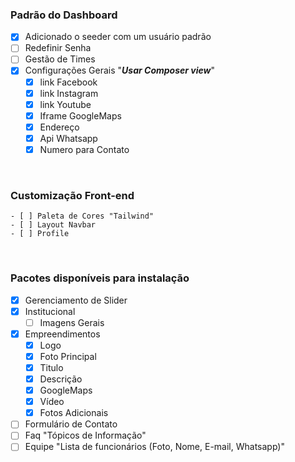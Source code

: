 ### Padrão do Dashboard
- [x] Adicionado o seeder com um usuário padrão
- [ ] Redefinir Senha
- [ ] Gestão de Times
- [x] Configurações Gerais "***Usar Composer view***"
    - [x] link Facebook
    - [x] link Instagram
    - [x] link Youtube
    - [x] Iframe GoogleMaps
    - [x] Endereço
    - [x] Api Whatsapp
    - [x] Numero para Contato

<br>

### Customização Front-end
    - [ ] Paleta de Cores "Tailwind"
    - [ ] Layout Navbar
    - [ ] Profile


<br>

### Pacotes disponíveis para instalação
- [x] Gerenciamento de Slider
- [x] Institucional
    - [ ] Imagens Gerais
- [x] Empreendimentos
    - [x] Logo
    - [x] Foto Principal
    - [x] Titulo
    - [x] Descrição
    - [x] GoogleMaps
    - [x] Vídeo
    - [x] Fotos Adicionais
- [ ] Formulário de Contato
- [ ] Faq "Tópicos de Informação"
- [ ] Equipe "Lista de funcionários (Foto, Nome, E-mail, Whatsapp)"